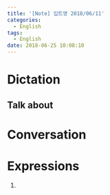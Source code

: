 ```yaml
---
title: '[Note] 입트영 2018/06/11'
categories:
  - English
tags:
  - English
date: 2018-06-25 10:08:10
---
```


# Dictation
## Talk about

# Conversation

# Expressions
1.